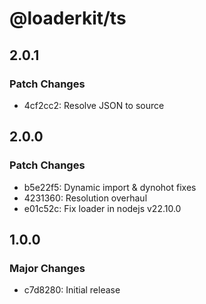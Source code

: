 # @loaderkit/ts

## 2.0.1

### Patch Changes

- 4cf2cc2: Resolve JSON to source

## 2.0.0

### Patch Changes

- b5e22f5: Dynamic import & dynohot fixes
- 4231360: Resolution overhaul
- e01c52c: Fix loader in nodejs v22.10.0

## 1.0.0

### Major Changes

- c7d8280: Initial release
